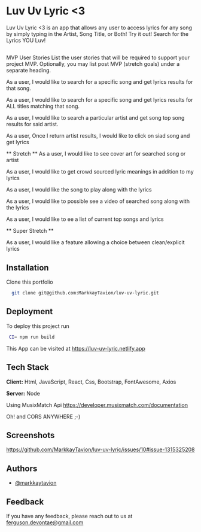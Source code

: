 
# Luv Uv Lyric <3

Luv Uv Lyric <3 is an app that allows any user to access lyrics for any song by simply typing in the Artist, Song Title, or Both! Try it out! Search for the Lyrics YOU Luv!

##
MVP User Stories
List the user stories that will be required to support your project MVP. Optionally, you may list post MVP (stretch goals) under a separate heading.

As a user, I would like to search for a specific song and get lyrics results for that song.

As a user, I would like to search for a specific song and get lyrics results for ALL titles matching that song.

As a user, I would like to search a particular artist and get song top song results for said artist.

As a user, Once I return artist results, I would like to click on siad song and get lyrics


** Stretch **
As a user, I would like to see cover art for searched song or artist

As a user, I would like to get crowd sourced lyric meanings in addition to my lyrics

As a user, I would like the song to play along with the lyrics

As a user, I would like to possible see a video of searched song along with the lyrics

As a user, I would like to ee a list of current top songs and lyrics

** Super Stretch **

As a user, I would like a feature allowing a choice between clean/explicit lyrics





## Installation

Clone this portfolio

```bash
  git clone git@github.com:MarkkayTavion/luv-uv-lyric.git

```
    
## Deployment

To deploy this project run

```bash
 CI= npm run build
```

This App can be visited at https://luv-uv-lyric.netlify.app
## Tech Stack

**Client:** Html, JavaScript, React, Css, Bootstrap, FontAwesome, Axios 

**Server:** Node

Using MusixMatch Api
https://developer.musixmatch.com/documentation


Oh! and CORS ANYWHERE ;-)

## Screenshots
https://github.com/MarkkayTavion/luv-uv-lyric/issues/10#issue-1315325208
 


## Authors

- [@markkaytavion](https://github.com/MarkkayTavion)


## Feedback

If you have any feedback, please reach out to us at ferguson.devontae@gmail.com


